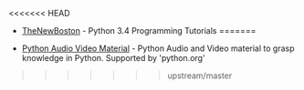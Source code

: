 <<<<<<< HEAD
- [TheNewBoston](https://www.youtube.com/playlist?list=PL6gx4Cwl9DGAcbMi1sH6oAMk4JHw91mC_) - Python 3.4 Programming Tutorials
=======

- [Python Audio Video Material](https://www.python.org/doc/av/) - Python Audio and Video material to grasp knowledge in Python. Supported by 'python.org'
>>>>>>> upstream/master
